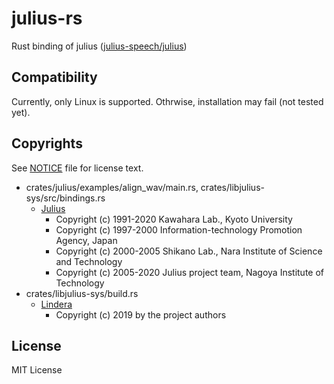 # julius-rs

Rust binding of julius ([julius-speech/julius](https://github.com/julius-speech/julius))

## Compatibility

Currently, only Linux is supported.
Othrwise, installation may fail (not tested yet).

## Copyrights

See [NOTICE](https://github.com/jpreprocess/julius-rs/blob/main/NOTICE) file for license text.

- crates/julius/examples/align_wav/main.rs, crates/libjulius-sys/src/bindings.rs
  - [Julius](https://github.com/julius-speech/julius)
    - Copyright (c) 1991-2020 Kawahara Lab., Kyoto University
    - Copyright (c) 1997-2000 Information-technology Promotion Agency, Japan
    - Copyright (c) 2000-2005 Shikano Lab., Nara Institute of Science and Technology
    - Copyright (c) 2005-2020 Julius project team, Nagoya Institute of Technology
- crates/libjulius-sys/build.rs
  - [Lindera](https://github.com/lindera-morphology/lindera)
    - Copyright (c) 2019 by the project authors

## License

MIT License
